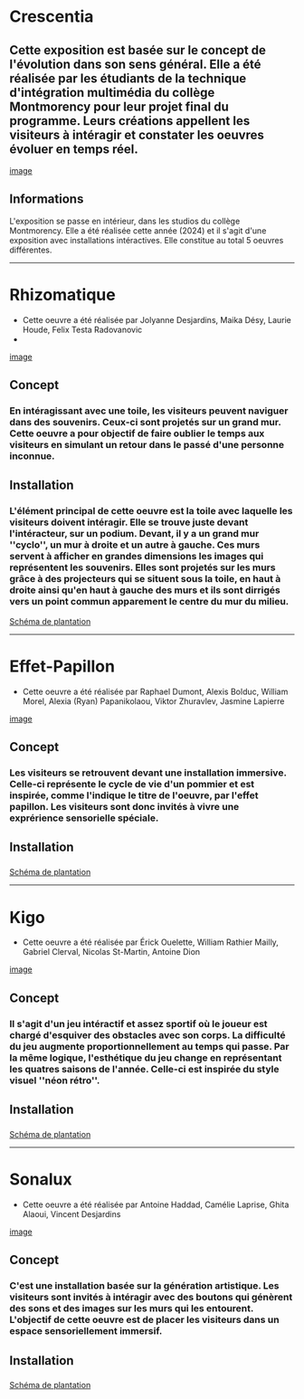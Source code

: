 # Crescentia
## Cette exposition est basée sur le concept de l'évolution dans son sens général. Elle a été réalisée par les étudiants de la technique d'intégration multimédia du collège Montmorency pour leur projet final du programme. Leurs créations appellent les visiteurs à intéragir et constater les oeuvres évoluer en temps réel.

[image]()

## Informations 
L'exposition se passe en intérieur, dans les studios du collège Montmorency. Elle a été réalisée cette année (2024) et il s'agit d'une exposition avec installations intéractives. Elle constitue au total 5 oeuvres différentes.
_____________________________________________________________________________________________________________
# Rhizomatique
- Cette oeuvre a été réalisée par Jolyanne Desjardins, Maika Désy, Laurie Houde, Felix Testa Radovanovic
- 
[image]()

## Concept
### En intéragissant avec une toile, les visiteurs peuvent naviguer dans des souvenirs. Ceux-ci sont projetés sur un grand mur. Cette oeuvre a pour objectif de faire oublier le temps aux visiteurs en simulant un retour dans le passé d'une personne inconnue.

## Installation 
### L'élément principal de cette oeuvre est la toile avec laquelle les visiteurs doivent intéragir. Elle se trouve juste devant l'intéracteur, sur un podium. Devant, il y a un grand mur ''cyclo'', un mur à droite et un autre à gauche. Ces murs servent à afficher en grandes dimensions les images qui représentent les souvenirs. Elles sont projetés sur les murs grâce à des projecteurs qui se situent sous la toile, en haut à droite ainsi qu'en haut à gauche des murs et ils sont dirrigés vers un point commun apparement le centre du mur du milieu.   

[Schéma de plantation]()

_____________________________________________________________________________________________________________
# Effet-Papillon
- Cette oeuvre a été réalisée par Raphael Dumont, Alexis Bolduc, William Morel, Alexia (Ryan) Papanikolaou, Viktor Zhuravlev, Jasmine Lapierre 

[image]()

## Concept
### Les visiteurs se retrouvent devant une installation immersive. Celle-ci représente le cycle de vie d'un pommier et est inspirée, comme l'indique le titre de l'oeuvre, par l'effet papillon. Les visiteurs sont donc invités à vivre une exprérience sensorielle spéciale.

## Installation
###

[Schéma de plantation]()

_____________________________________________________________________________________________________________
# Kigo
- Cette oeuvre a été réalisée par Érick Ouelette, William Rathier Mailly, Gabriel Clerval, Nicolas St-Martin, Antoine Dion

[image]()

## Concept
### Il s'agit d'un jeu intéractif et assez sportif où le joueur est chargé d'esquiver des obstacles avec son corps. La difficulté du jeu augmente proportionnellement au temps qui passe. Par la même logique, l'esthétique du jeu change en représentant les quatres saisons de l'année. Celle-ci est inspirée du style visuel ''néon rétro''.

## Installation
###

[Schéma de plantation]()

_____________________________________________________________________________________________________________
# Sonalux
- Cette oeuvre a été réalisée par Antoine Haddad, Camélie Laprise, Ghita Alaoui, Vincent Desjardins

[image]()

## Concept
### C'est une installation basée sur la génération artistique. Les visiteurs sont invités à intéragir avec des boutons qui génèrent des sons et des images sur les murs qui les entourent. L'objectif de cette oeuvre est de placer les visiteurs dans un espace sensoriellement immersif.

## Installation
###

[Schéma de plantation]()
